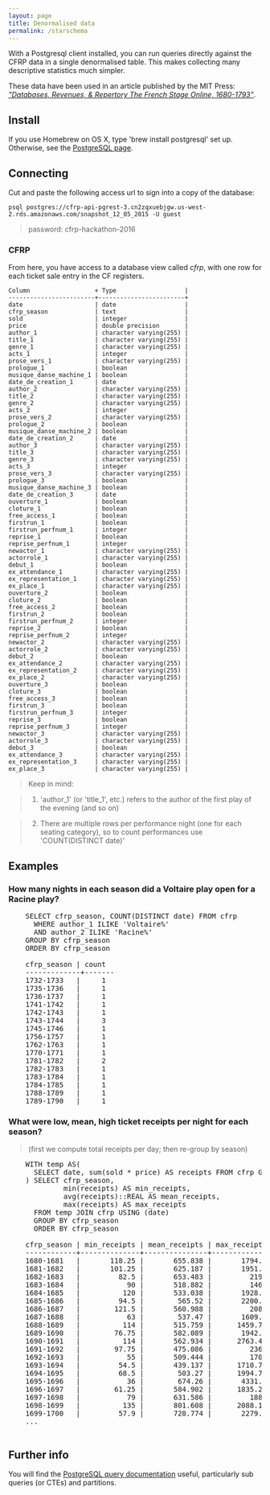 ```yaml
---
layout: page
title: Denormalised data
permalink: /starschema
---
```


With a Postgresql client installed, you can run queries directly against the CFRP data in a single denormalised table.  This makes collecting many descriptive statistics much simpler.

These data have been used in an article published by the MIT Press: [*"Databases, Revenues, & Repertory
The French Stage Online, 1680-1793"*](https://cfrp.mitpress.mit.edu/).

## Install

If you use Homebrew on OS X, type 'brew install postgresql' set up. Otherwise, see the [PostgreSQL page](http://www.postgresql.org/download/).

## Connecting

Cut and paste the following access url to sign into a copy of the database:

`psql postgres://cfrp-api-pgrest-3.cn2zqxuebjgw.us-west-2.rds.amazonaws.com/snapshot_12_05_2015 -U guest`

> password: cfrp-hackathon-2016

### CFRP

From here, you have access to a database view called *cfrp*, with one row for each ticket sale entry in the CF registers.

    Column                  + Type                   |
    ------------------------+------------------------+
    date                    | date                   |
    cfrp_season             | text                   |
    sold                    | integer                |
    price                   | double precision       |
    author_1                | character varying(255) |
    title_1                 | character varying(255) |
    genre_1                 | character varying(255) |
    acts_1                  | integer                |
    prose_vers_1            | character varying(255) |
    prologue_1              | boolean                |
    musique_danse_machine_1 | boolean                |
    date_de_creation_1      | date                   |
    author_2                | character varying(255) |
    title_2                 | character varying(255) |
    genre_2                 | character varying(255) |
    acts_2                  | integer                |
    prose_vers_2            | character varying(255) |
    prologue_2              | boolean                |
    musique_danse_machine_2 | boolean                |
    date_de_creation_2      | date                   |
    author_3                | character varying(255) |
    title_3                 | character varying(255) |
    genre_3                 | character varying(255) |
    acts_3                  | integer                |
    prose_vers_3            | character varying(255) |
    prologue_3              | boolean                |
    musique_danse_machine_3 | boolean                |
    date_de_creation_3      | date                   |
    ouverture_1             | boolean                |
    cloture_1               | boolean                |
    free_access_1           | boolean                |
    firstrun_1              | boolean                |
    firstrun_perfnum_1      | integer                |
    reprise_1               | boolean                |
    reprise_perfnum_1       | integer                |
    newactor_1              | character varying(255) |
    actorrole_1             | character varying(255) |
    debut_1                 | boolean                |
    ex_attendance_1         | character varying(255) |
    ex_representation_1     | character varying(255) |
    ex_place_1              | character varying(255) |
    ouverture_2             | boolean                |
    cloture_2               | boolean                |
    free_access_2           | boolean                |
    firstrun_2              | boolean                |
    firstrun_perfnum_2      | integer                |
    reprise_2               | boolean                |
    reprise_perfnum_2       | integer                |
    newactor_2              | character varying(255) |
    actorrole_2             | character varying(255) |
    debut_2                 | boolean                |
    ex_attendance_2         | character varying(255) |
    ex_representation_2     | character varying(255) |
    ex_place_2              | character varying(255) |
    ouverture_3             | boolean                |
    cloture_3               | boolean                |
    free_access_3           | boolean                |
    firstrun_3              | boolean                |
    firstrun_perfnum_3      | integer                |
    reprise_3               | boolean                |
    reprise_perfnum_3       | integer                |
    newactor_3              | character varying(255) |
    actorrole_3             | character varying(255) |
    debut_3                 | boolean                |
    ex_attendance_3         | character varying(255) |
    ex_representation_3     | character varying(255) |
    ex_place_3              | character varying(255) |

> Keep in mind:

> 1. 'author_1' (or 'title_1', etc.) refers to the author of the first play of the evening (and so on)

> 2. There are multiple rows per performance night (one for each seating category), so to count performances use 'COUNT(DISTINCT date)'

## Examples

### How many nights in each season did a Voltaire play open for a Racine play?

<pre>
    SELECT cfrp_season, COUNT(DISTINCT date) FROM cfrp
      WHERE author_1 ILIKE 'Voltaire%'
      AND author_2 ILIKE 'Racine%'
    GROUP BY cfrp_season
    ORDER BY cfrp_season

    cfrp_season | count
    -------------+-------
    1732-1733   |     1
    1735-1736   |     1
    1736-1737   |     1
    1741-1742   |     1
    1742-1743   |     1
    1743-1744   |     3
    1745-1746   |     1
    1756-1757   |     1
    1762-1763   |     1
    1770-1771   |     1
    1781-1782   |     2
    1782-1783   |     1
    1783-1784   |     1
    1784-1785   |     1
    1788-1789   |     1
    1789-1790   |     1</pre>

### What were low, mean, high ticket receipts per night for each season?  
> (first we compute total receipts per day; then re-group by season)

<pre>
    WITH temp AS(
      SELECT date, sum(sold * price) AS receipts FROM cfrp GROUP BY date
    ) SELECT cfrp_season,
             min(receipts) AS min_receipts,
             avg(receipts)::REAL AS mean_receipts,
             max(receipts) AS max_receipts
      FROM temp JOIN cfrp USING (date)
      GROUP BY cfrp_season
      ORDER BY cfrp_season

    cfrp_season | min_receipts | mean_receipts | max_receipts
    ------------+--------------+---------------+--------------
    1680-1681   |       118.25 |       655.838 |       1794.5
    1681-1682   |       101.25 |       625.187 |       1951.5
    1682-1683   |         82.5 |       653.483 |         2191
    1683-1684   |           90 |       518.882 |         1468
    1684-1685   |          120 |       533.038 |       1928.5
    1685-1686   |         94.5 |        565.52 |       2200.5
    1686-1687   |        121.5 |       560.988 |         2085
    1687-1688   |           63 |        537.47 |       1609.5
    1688-1689   |          114 |       515.759 |      1459.75
    1689-1690   |        76.75 |       582.089 |       1942.5
    1690-1691   |          114 |       562.934 |      2763.45
    1691-1692   |        97.75 |       475.086 |         2367
    1692-1693   |           55 |       509.444 |         1707
    1693-1694   |         54.5 |       439.137 |      1710.75
    1694-1695   |         68.5 |        503.27 |      1994.75
    1695-1696   |           36 |        674.26 |       4331.5
    1696-1697   |        61.25 |       584.902 |      1835.25
    1697-1698   |           79 |       631.586 |         1882
    1698-1699   |          135 |       801.608 |      2088.15
    1699-1700   |         57.9 |       728.774 |       2279.1
    ...
    </pre>

## Further info

You will find the [PostgreSQL query documentation](http://www.postgresql.org/docs/9.5/static/sql-select.html) useful, particularly sub queries (or CTEs) and partitions.

